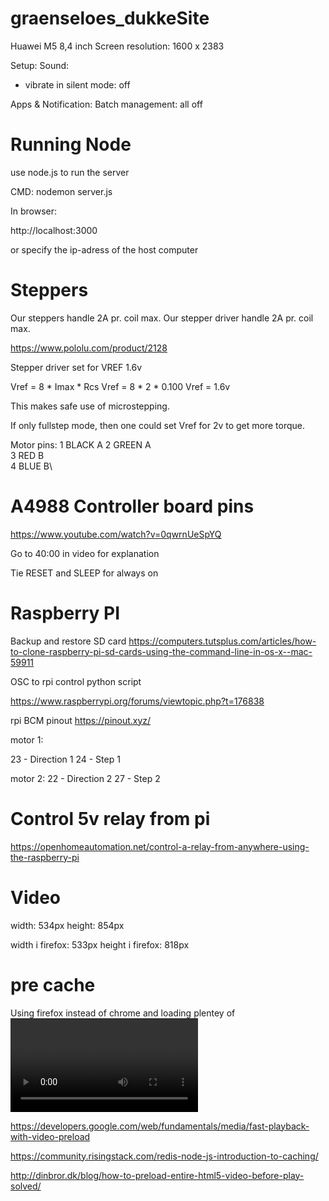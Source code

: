 # graenseloes_dukkeSite

Huawei M5 8,4 inch
Screen resolution:   1600 x 2383


Setup:
Sound:
- vibrate in silent mode: off

Apps & Notification: Batch management: all off 


# Running Node
use node.js to run the server

CMD: 
nodemon server.js

In browser:

http://localhost:3000

or specify the ip-adress of the host computer


# Steppers
Our steppers handle 2A pr. coil max.
Our stepper driver handle 2A pr. coil max. 

https://www.pololu.com/product/2128

Stepper driver set for VREF 1.6v

Vref = 8 * Imax * Rcs
Vref = 8 * 2 * 0.100
Vref = 1.6v

This makes safe use of microstepping. 

If only fullstep mode, then one could set Vref for 2v to get more torque. 

Motor pins: 
1   BLACK   A
2   GREEN   A\
3   RED     B   
4   BLUE    B\    


# A4988 Controller board pins

https://www.youtube.com/watch?v=0qwrnUeSpYQ

Go to 40:00 in video for explanation

Tie RESET and SLEEP for always on

# Raspberry PI
Backup and restore SD card
https://computers.tutsplus.com/articles/how-to-clone-raspberry-pi-sd-cards-using-the-command-line-in-os-x--mac-59911


OSC to rpi control python script

https://www.raspberrypi.org/forums/viewtopic.php?t=176838

rpi BCM pinout
https://pinout.xyz/


motor 1:

23 - Direction 1
24 - Step 1

motor 2:
22 - Direction 2
27 - Step 2

# Control 5v relay from pi
https://openhomeautomation.net/control-a-relay-from-anywhere-using-the-raspberry-pi


# Video
width: 534px
height: 854px

width i firefox: 533px
height i firefox: 818px

# pre cache
Using firefox instead of chrome and loading plentey of 
<video> players solved the problem. 


https://developers.google.com/web/fundamentals/media/fast-playback-with-video-preload

https://community.risingstack.com/redis-node-js-introduction-to-caching/

http://dinbror.dk/blog/how-to-preload-entire-html5-video-before-play-solved/

